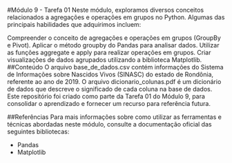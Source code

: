 #Módulo 9 - Tarefa 01
Neste módulo, exploramos diversos conceitos relacionados a agregações e operações em grupos no Python. Algumas das principais habilidades que adquirimos incluem:

Compreender o conceito de agregações e operações em grupos (GroupBy e Pivot).
Aplicar o método groupby do Pandas para analisar dados.
Utilizar as funções aggregate e apply para realizar operações em grupos.
Criar visualizações de dados agrupados utilizando a biblioteca Matplotlib.
##Conteúdo
O arquivo base_de_dados.csv contém informações do Sistema de Informações sobre Nascidos Vivos (SINASC) do estado de Rondônia, referente ao ano de 2019.
O arquivo dicionario_colunas.pdf é um dicionário de dados que descreve o significado de cada coluna na base de dados.
Este repositório foi criado como parte da Tarefa 01 do Módulo 9, para consolidar o aprendizado e fornecer um recurso para referência futura.

##Referências
Para mais informações sobre como utilizar as ferramentas e técnicas abordadas neste módulo, consulte a documentação oficial das seguintes bibliotecas:

- Pandas
- Matplotlib
